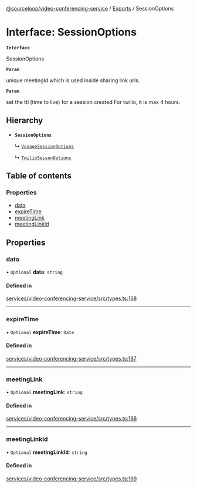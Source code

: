 [@sourceloop/video-conferencing-service](../README.md) / [Exports](../modules.md) / SessionOptions

# Interface: SessionOptions

**`Interface`**

SessionOptions

**`Param`**

unique meetingId which is used inside sharing link urls.

**`Param`**

set the ttl (time to live) for a session created For twilio,
 it is max 4 hours.

## Hierarchy

- **`SessionOptions`**

  ↳ [`VonageSessionOptions`](VonageSessionOptions.md)

  ↳ [`TwilioSessonOptions`](TwilioSessonOptions.md)

## Table of contents

### Properties

- [data](SessionOptions.md#data)
- [expireTime](SessionOptions.md#expiretime)
- [meetingLink](SessionOptions.md#meetinglink)
- [meetingLinkId](SessionOptions.md#meetinglinkid)

## Properties

### data

• `Optional` **data**: `string`

#### Defined in

[services/video-conferencing-service/src/types.ts:168](https://github.com/sourcefuse/loopback4-microservice-catalog/blob/d35fdb3f0/services/video-conferencing-service/src/types.ts#L168)

___

### expireTime

• `Optional` **expireTime**: `Date`

#### Defined in

[services/video-conferencing-service/src/types.ts:167](https://github.com/sourcefuse/loopback4-microservice-catalog/blob/d35fdb3f0/services/video-conferencing-service/src/types.ts#L167)

___

### meetingLink

• `Optional` **meetingLink**: `string`

#### Defined in

[services/video-conferencing-service/src/types.ts:166](https://github.com/sourcefuse/loopback4-microservice-catalog/blob/d35fdb3f0/services/video-conferencing-service/src/types.ts#L166)

___

### meetingLinkId

• `Optional` **meetingLinkId**: `string`

#### Defined in

[services/video-conferencing-service/src/types.ts:169](https://github.com/sourcefuse/loopback4-microservice-catalog/blob/d35fdb3f0/services/video-conferencing-service/src/types.ts#L169)
